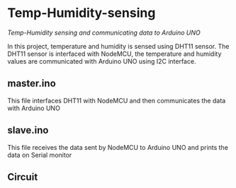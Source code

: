 # Temp-Humidity-sensing
*Temp-Humidity sensing and communicating data to Arduino UNO*

In this project, temperature and humidity is sensed using DHT11 sensor.
The DHT11 sensor is interfaced with NodeMCU, the temperature and humidity values are
communicated with Arduino UNO using I2C interface.


## master.ino
This file interfaces DHT11 with NodeMCU and then communicates the data with Arduino UNO

## slave.ino
This file receives the data sent by NodeMCU to Arduino UNO and prints the data on Serial monitor

## Circuit
